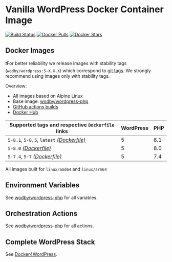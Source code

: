 # Vanilla WordPress Docker Container Image

[![Build Status](https://github.com/wodby/wordpress/workflows/Build%20docker%20image/badge.svg)](https://github.com/wodby/wordpress/actions)
[![Docker Pulls](https://img.shields.io/docker/pulls/wodby/wordpress.svg)](https://hub.docker.com/r/wodby/wordpress)
[![Docker Stars](https://img.shields.io/docker/stars/wodby/wordpress.svg)](https://hub.docker.com/r/wodby/wordpress)

## Docker Images

❗For better reliability we release images with stability tags (`wodby/wordpress:5-X.X.X`) which correspond to [git tags](https://github.com/wodby/wordpress/releases). We strongly recommend using images only with stability tags. 

Overview:

- All images based on Alpine Linux
- Base image: [wodby/wordpress-php](https://github.com/wodby/wordpress-php)
- [GitHub actions builds](https://github.com/wodby/wordpress/actions) 
- [Docker Hub](https://hub.docker.com/r/wodby/wordpress)

[_(Dockerfile)_]: https://github.com/wodby/wordpress/tree/master/4/Dockerfile

| Supported tags and respective `Dockerfile` links | WordPress | PHP |
|--------------------------------------------------|-----------|-----|
| `5-8.1`, `5-8`, `5`, `latest` [_(Dockerfile)_]   | 5         | 8.1 |
| `5-8.0` [_(Dockerfile)_]                         | 5         | 8.0 |
| `5-7.4`, `5-7`                [_(Dockerfile)_]   | 5         | 7.4 |

All images built for `linux/amd64` and `linux/arm64`

## Environment Variables

See [wodby/wordpress-php](https://github.com/wodby/wordpress-php) for all variables.

## Orchestration Actions

See [wodby/wordpress-php](https://github.com/wodby/wordpress-php) for all actions.

## Complete WordPress Stack

See [Docker4WordPress](https://github.com/wodby/docker4wordpress).